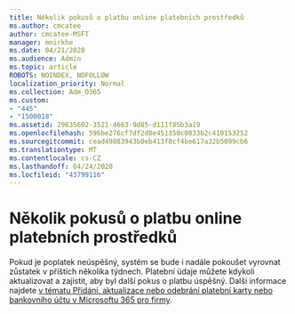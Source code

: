 ```yaml
---
title: Několik pokusů o platbu online platebních prostředků
ms.author: cmcatee
author: cmcatee-MSFT
manager: mnirkhe
ms.date: 04/21/2020
ms.audience: Admin
ms.topic: article
ROBOTS: NOINDEX, NOFOLLOW
localization_priority: Normal
ms.collection: Adm_O365
ms.custom:
- "445"
- "1500018"
ms.assetid: 29635602-3521-4663-9d85-d111f85b3a19
ms.openlocfilehash: 596be276cf7df2d8e451350c0833b2c410153252
ms.sourcegitcommit: cead49883943b0eb413f8cf4be617a32b5099cb6
ms.translationtype: MT
ms.contentlocale: cs-CZ
ms.lasthandoff: 04/24/2020
ms.locfileid: "43799116"
---
```

# <a name="multiple-attempts-to-charge-online-payment-instruments"></a>Několik pokusů o platbu online platebních prostředků

Pokud je poplatek neúspěšný, systém se bude i nadále pokoušet vyrovnat zůstatek v příštích několika týdnech. Platební údaje můžete kdykoli aktualizovat a zajistit, aby byl další pokus o platbu úspěšný. Další informace najdete [v tématu Přidání, aktualizace nebo odebrání platební karty nebo bankovního účtu v Microsoftu 365 pro firmy](https://docs.microsoft.com/office365/admin/subscriptions-and-billing/add-update-or-remove-credit-card-or-bank-account).
